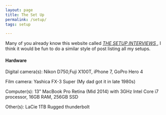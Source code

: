 ```yaml
---
layout: page
title: The Set Up 
permalink: /setup/
tags: setup

---
```


Many of you already know this website called [*THE SETUP INTERVIEWS*
](/https://usesthis.com/), I think it would be fun to do a similar style of post listing all my setups.

#### Hardware

Digital camera(s): Nikon D750,Fuji X100T, iPhone 7, GoPro Hero 4

Film camera: Yashica FX-3 Super (My dad got it in late 1980s)

Computer(s): 13” MacBook Pro Retina (Mid 2014) with 3GHz Intel Core i7 processor, 16GB RAM, 256GB SSD

Other(s): LaCie 1TB Rugged thunderbolt